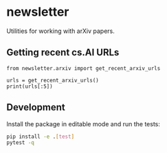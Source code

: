 # newsletter

Utilities for working with arXiv papers.

## Getting recent cs.AI URLs

```
from newsletter.arxiv import get_recent_arxiv_urls

urls = get_recent_arxiv_urls()
print(urls[:5])
```

## Development

Install the package in editable mode and run the tests:

```bash
pip install -e .[test]
pytest -q
```
